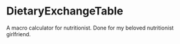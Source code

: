# DietaryExchangeTable
A macro calculator for nutritionist. Done for my beloved nutritionist girlfriend.
